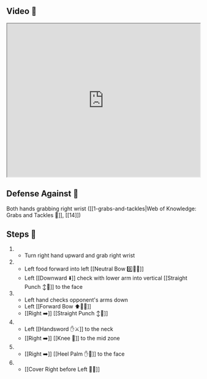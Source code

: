 ## Video 🎥

<iframe src="https://www.youtube.com/embed/Nl1I_r8H0uM?start=268" width="100%" height="400"></iframe>

## Defense Against 🤺

Both hands grabbing right wrist ([[1-grabs-and-tackles|Web of Knowledge: Grabs and Tackles 🤝]], [[14]])

## Steps 👣

1. - Turn right hand upward and grab right wrist
2. - Left food forward into left [[Neutral Bow 0️⃣🧍‍♂️]]
    - Left [[Downward ⬇️]] check with lower arm into vertical [[Straight Punch ↕️👊]] to the face
3. - Left hand checks opponent's arms down
    - Left [[Forward Bow ⬆️🧍‍♂️]]
    - [[Right ➡️]] [[Straight Punch ↕️👊]]
4. - Left [[Handsword ✋⚔️]] to the neck
    - [[Right ➡️]] [[Knee 🦵]] to the mid zone
5. - [[Right ➡️]] [[Heel Palm ✋🌴]] to the face
6. - [[Cover Right before Left 🦶🔄]]
